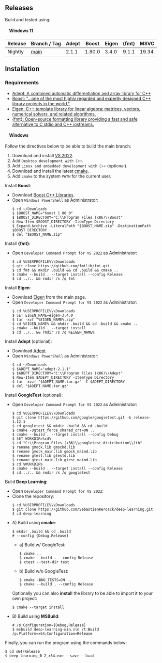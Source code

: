 <a id='Releases' />

## Releases
Build and tested using:

<a id='Releases-Windows' />

#### &nbsp;&nbsp;&nbsp;&nbsp;Windows 11
Release | Branch / Tag                                              | Adept | Boost  | Eigen | {fmt} | MSVC 
------- | --------------------------------------------------------- | ----- | ------ | ----- | ----- | -----
Nightly | [main](https://github.com/SebastienKeroack/deep-learning) | 2.1.1 | 1.80.0 | 3.4.0 | 9.1.1 | 19.34

<a id='Installation' />

## Installation
### Requirements

* [Adept: A combined automatic differentiation and array library for C++](http://www.met.reading.ac.uk/clouds/adept/)
* [Boost: "...one of the most highly regarded and expertly designed C++ library projects in the world."](https://www.boost.org/)
* [Eigen: C++ template library for linear algebra: matrices, vectors, numerical solvers, and related algorithms.](https://eigen.tuxfamily.org/)
* [{fmt}: Open-source formatting library providing a fast and safe alternative to C stdio and C++ iostreams.](https://github.com/fmtlib/fmt)

<a id='Installation-Windows' />

#### &nbsp;&nbsp;&nbsp;&nbsp;Windows
Follow the directives below to be able to build the main branch:
 1. Download and install [VS 2022](https://visualstudio.microsoft.com/fr/downloads/).
 2. Add `Desktop development with C++`.
 3. Add `Linux and embedded development with C++` (optional).
 4. Download and install the latest [cmake](https://cmake.org/download/).
 5. Add `cmake` to the system `PATH` for the current user.

Install __Boost__:
- Download [Boost C++ Libraries](https://www.boost.org/users/download/).
- Open `Windows PowerShell` as Administrator:
  ```shell
  $ cd ~/Downloads
  $ $BOOST_NAME="boost_1_80_0"
  $ $BOOST_DIRECTORY="C:\\Program Files (x86)\\Boost"
  $ New-Item $BOOST_DIRECTORY -ItemType Directory
  $ Expand-Archive -LiteralPath "$BOOST_NAME.zip" -DestinationPath $BOOST_DIRECTORY
  $ del "$BOOST_NAME.zip"
  ```

Install __{fmt}__:
- Open `Developer Command Prompt for VS 2022` as Administrator:
  ```shell
  $ cd %USERPROFILE%\\Downloads
  $ git clone https://github.com/fmtlib/fmt.git
  $ cd fmt && mkdir .build && cd .build && cmake ..
  $ cmake --build . --target install --config Release
  $ cd ../.. && rmdir /s /q fmt
  ```

Install __Eigen__:
- Download [Eigen](https://eigen.tuxfamily.org/) from the main page.
- Open `Developer Command Prompt for VS 2022` as Administrator:
  ```shell
  $ cd %USERPROFILE%\\Downloads
  $ SET EIGEN_NAME=eigen-3.4.0
  $ tar -xvf "%EIGEN_NAME%.zip"
  $ cd %EIGEN_NAME% && mkdir .build && cd .build && cmake ..
  $ cmake --build . --target install
  $ cd ../.. && rmdir /s /q %EIGEN_NAME%
  ```

Install __Adept__ (optional):
- Download [Adept](http://www.met.reading.ac.uk/clouds/adept/download.html).
- Open `Windows PowerShell` as Administrator:
  ```shell
  $ cd ~/Downloads
  $ $ADEPT_NAME="adept-2.1.1"
  $ $ADEPT_DIRECTORY="C:\\Program Files (x86)\\Adept"
  $ New-Item $ADEPT_DIRECTORY -ItemType Directory
  $ tar -xvzf "$ADEPT_NAME.tar.gz" -C $ADEPT_DIRECTORY
  $ del "$ADEPT_NAME.tar.gz"
  ```

Install __GoogleTest__ (optional):
- Open `Developer Command Prompt for VS 2022` as Administrator:
  ```shell
  $ cd %USERPROFILE%\\Downloads
  $ git clone https://github.com/google/googletest.git -b release-1.12.1
  $ cd googletest && mkdir .build && cd .build
  $ cmake -Dgtest_force_shared_crt=ON ..
  $ cmake --build . --target install --config Debug
  $ SET WORKDIR=%cd%
  $ cd "C:\\Program Files (x86)\\googletest-distribution\\lib"
  $ rename gmock.lib gmockd.lib
  $ rename gmock_main.lib gmock_maind.lib
  $ rename gtest.lib gtestd.lib
  $ rename gtest_main.lib gtest_maind.lib
  $ cd %WORKDIR%
  $ cmake --build . --target install --config Release
  $ cd ../.. && rmdir /s /q googletest
  ```

Build __Deep Learning__:
- Open `Developer Command Prompt for VS 2022`:
- Clone the repository:
  ```shell
  $ cd %USERPROFILE%\\Downloads
  $ git clone https://github.com/SebastienKeroack/deep-learning.git
  $ cd deep-learning
  ```
- A) Build using __cmake__:
  ```shell
  $ mkdir .build && cd .build
  # --config {Debug,Release}
  ```
  - a) Build w/ GoogleTest:
    ```shell
    $ cmake ..
    $ cmake --build . --config Release
    $ ctest --test-dir test
    ```
  - b) Build w/o GoogleTest:
    ```shell
    $ cmake -DNO_TESTS=ON ..
    $ cmake --build . --config Release
    ```
  Optionally you can also __install__ the library to be able to import it to your own project:
  ```shell
  $ cmake --target install
  ```
- B) Build using __MSBuild__:
  ```shell
  # /p:Configuration={Debug,Release}
  $ msbuild deep-learning-win.sln /t:Build /p:Platform=x64;Configuration=Release
  ```

Finally, you can run the program using the commands below:
```shell
$ cd x64/Release
$ deep-learning_0-2_x64.exe --save --load
```